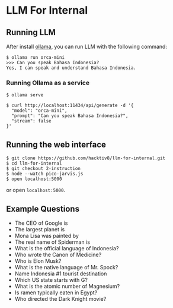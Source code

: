 # LLM For Internal

## Running LLM

After install [ollama](https://ollama.com), you can run LLM with the following command:

```
$ ollama run orca-mini
>>> Can you speak Bahasa Indonesia?
Yes, I can speak and understand Bahasa Indonesia.
```

### Running Ollama as a service

```
$ ollama serve
```

```
$ curl http://localhost:11434/api/generate -d '{
  "model": "orca-mini",
  "prompt": "Can you speak Bahasa Indonesia?",
  "stream": false
}'
```

## Running the web interface

```shell
$ git clone https://github.com/hacktiv8/llm-for-internal.git
$ cd llm-for-internal
$ git checkout 2-instruction
$ node --watch pico-jarvis.js
$ open localhost:5000
```

or open `localhost:5000`.

## Example Questions

- The CEO of Google is
- The largest planet is
- Mona Lisa was painted by
- The real name of Spiderman is
- What is the official language of Indonesia?
- Who wrote the Canon of Medicine?
- Who is Elon Musk?
- What is the native language of Mr. Spock?
- Name Indonesia #1 tourist destination
- Which US state starts with G?
- What is the atomic number of Magnesium?
- Is ramen typically eaten in Egypt?
- Who directed the Dark Knight movie?
